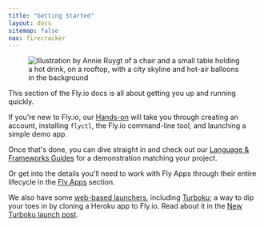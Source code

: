 ```yaml
---
title: "Getting Started"
layout: docs
sitemap: false
nav: firecracker
---
```


<figure>
  <img src="/static/images/docs-guide.jpg" srcset="/static/images/docs-guide@2x.jpg 2x" alt="Illustration by Annie Ruygt of a chair and a small table holding a hot drink, on a rooftop, with a city skyline and hot-air balloons in the background">
</figure>

This section of the Fly.io docs is all about getting you up and running quickly.

If you’re new to Fly.io, our [Hands-on](/docs/hands-on/) will take you through creating an account, installing `flyctl`, the Fly.io command-line tool, and launching a simple demo app.

Once that's done, you can dive straight in and check out our [Language & Frameworks Guides](/docs/languages-and-frameworks/) for a demonstration matching your project.

Or get into the details you'll need to work with Fly Apps through their entire lifecycle in the [Fly Apps](/docs/apps/) section.

We also have some [web-based launchers](https://fly.io/launch/), including [Turboku](https://fly.io/launch/heroku); a way to dip your toes in by cloning a Heroku app to Fly.io. Read about it in the [New Turboku launch post](https://fly.io/blog/new-turboku/).
